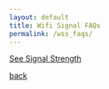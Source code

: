 ```yaml
---
layout: default
title: Wifi Signal FAQs
permalink: /wss_faqs/
---
```


[See Signal Strength](/nss_faqs/)


[back](/)
